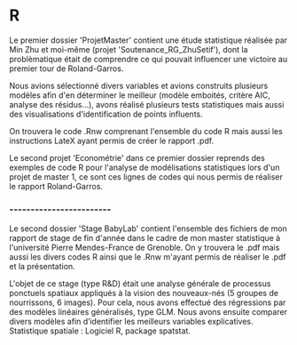 # R

Le premier dossier 'ProjetMaster' contient une étude statistique réalisée par Min Zhu et moi-même (projet 'Soutenance_RG_ZhuSetif'), dont la problèmatique était de comprendre ce qui pouvait influencer une victoire au premier tour de Roland-Garros.

Nous avions sélectionné divers variables et avions construits plusieurs modèles afin d'en déterminer le meilleur (modèle emboités, critère AIC, analyse des résidus...), avons réalisé plusieurs tests statistiques mais aussi des visualisations d'identification de points influents.

On trouvera le code .Rnw comprenant l'ensemble du code R mais aussi les instructions LateX ayant permis de créer le rapport .pdf.

Le second projet 'Econométrie' dans ce premier dossier reprends des exemples de code R pour l'analyse de modélisations statistiques lors d'un projet de master 1, ce sont ces lignes de codes qui nous permis de réaliser le rapport Roland-Garros.

### ------------------------


Le second dossier 'Stage BabyLab' contient l'ensemble des fichiers de mon rapport de stage de fin d'année dans le cadre de mon master statistique à l'université Pierre Mendes-France de Grenoble. On y trouvera le .pdf mais aussi les divers codes R ainsi que le .Rnw m'ayant permis de réaliser le .pdf et la présentation.

L'objet de ce stage (type R&D) était une analyse générale de processus ponctuels spatiaux appliqués à la vision des nouveaux-nés (5 groupes de nourrissons, 6 images).
Pour cela, nous avons effectué des régressions par des modèles linéaires généralisés, type GLM.
Nous avons ensuite comparer divers modèles afin d’identifier les meilleurs variables explicatives.
Statistique spatiale : Logiciel R, package spatstat.
